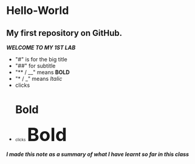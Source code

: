# Hello-World
## My first repository on GitHub.

**_WELCOME TO MY 1ST LAB_**
* "#" is for the big title
* "##" for subtitle
* "** / __" means **BOLD**
* "* / _" means *Italic*
* clicks  <h1> **Bold** </h1>
* <font size="1"> clicks</font> <font size="9"> **Bold** </font>

**_I made this note as a summary of what I have learnt so far in this class_**
  
